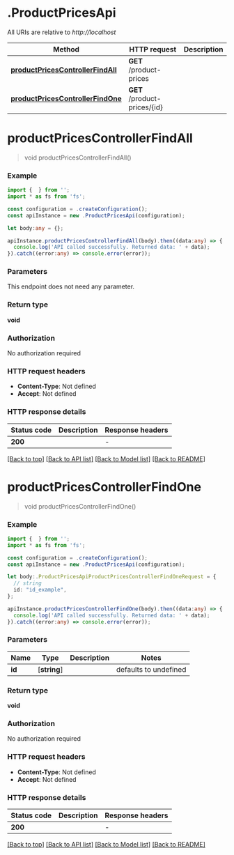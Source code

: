 # .ProductPricesApi

All URIs are relative to *http://localhost*

Method | HTTP request | Description
------------- | ------------- | -------------
[**productPricesControllerFindAll**](ProductPricesApi.md#productPricesControllerFindAll) | **GET** /product-prices | 
[**productPricesControllerFindOne**](ProductPricesApi.md#productPricesControllerFindOne) | **GET** /product-prices/{id} | 


# **productPricesControllerFindAll**
> void productPricesControllerFindAll()


### Example


```typescript
import {  } from '';
import * as fs from 'fs';

const configuration = .createConfiguration();
const apiInstance = new .ProductPricesApi(configuration);

let body:any = {};

apiInstance.productPricesControllerFindAll(body).then((data:any) => {
  console.log('API called successfully. Returned data: ' + data);
}).catch((error:any) => console.error(error));
```


### Parameters
This endpoint does not need any parameter.


### Return type

**void**

### Authorization

No authorization required

### HTTP request headers

 - **Content-Type**: Not defined
 - **Accept**: Not defined


### HTTP response details
| Status code | Description | Response headers |
|-------------|-------------|------------------|
**200** |  |  -  |

[[Back to top]](#) [[Back to API list]](README.md#documentation-for-api-endpoints) [[Back to Model list]](README.md#documentation-for-models) [[Back to README]](README.md)

# **productPricesControllerFindOne**
> void productPricesControllerFindOne()


### Example


```typescript
import {  } from '';
import * as fs from 'fs';

const configuration = .createConfiguration();
const apiInstance = new .ProductPricesApi(configuration);

let body:.ProductPricesApiProductPricesControllerFindOneRequest = {
  // string
  id: "id_example",
};

apiInstance.productPricesControllerFindOne(body).then((data:any) => {
  console.log('API called successfully. Returned data: ' + data);
}).catch((error:any) => console.error(error));
```


### Parameters

Name | Type | Description  | Notes
------------- | ------------- | ------------- | -------------
 **id** | [**string**] |  | defaults to undefined


### Return type

**void**

### Authorization

No authorization required

### HTTP request headers

 - **Content-Type**: Not defined
 - **Accept**: Not defined


### HTTP response details
| Status code | Description | Response headers |
|-------------|-------------|------------------|
**200** |  |  -  |

[[Back to top]](#) [[Back to API list]](README.md#documentation-for-api-endpoints) [[Back to Model list]](README.md#documentation-for-models) [[Back to README]](README.md)


